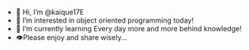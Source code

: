- 👋 Hi, I’m @kaique17E
- 👀 I’m interested in object oriented programming today!
- 🌱 I’m currently learning Every day more and more behind knowledge!
- 👁️Please enjoy and share wisely...
<!---
kaique17E/kaique17E is a ✨ special ✨ repository because its `README.md` (this file) appears on your GitHub profile.
You can click the Preview link to take a look at your changes.
--->
